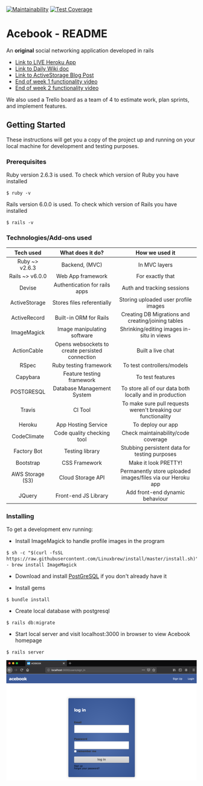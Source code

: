 [![Maintainability](https://api.codeclimate.com/v1/badges/d34d8b3ddc9bac34bbe4/maintainability)](https://codeclimate.com/github/DanGyi23/acebook-rails-template-railz-rude-boiz/maintainability) [![Test Coverage](https://api.codeclimate.com/v1/badges/d34d8b3ddc9bac34bbe4/test_coverage)](https://codeclimate.com/github/DanGyi23/acebook-rails-template-railz-rude-boiz/test_coverage)
# Acebook - README

An **original** social networking application developed in rails

- [Link to LIVE Heroku App](https://mighty-woodland-36916.herokuapp.com/users/sign_in)
- [Link to Daily Wiki doc](https://github.com/DanGyi23/acebook-rails-template-railz-rude-boiz/blob/master/Learning-WIKI/Railz-Rude-Boiz-Wiki.md)
- [Link to ActiveStorage Blog Post](https://medium.com/@daniel.gyi/integrating-active-storage-with-your-existing-devise-framework-rails-bf9fc65a43c1)
- [End of week 1 functionality video](https://github.com/DanGyi23/acebook-rails-template-railz-rude-boiz/blob/master/video-screencaps/Functionality-end-of-week-1.mov)
- [End of week 2 functionality video](https://github.com/DanGyi23/acebook-rails-template-railz-rude-boiz/blob/master/video-screencaps/Functionality-end-of-week-2.mov)

We also used a Trello board as a team of 4 to estimate work, plan sprints, and implement features. 

## Getting Started

These instructions will get you a copy of the project up and running on your local machine for development and testing purposes.

### Prerequisites

Ruby version 2.6.3 is used. To check which version of Ruby you have installed
```
$ ruby -v
```

Rails version 6.0.0 is used. To check which version of Rails you have installed
```
$ rails -v
```

### Technologies/Add-ons used


| Tech used        | What does it do?    | How we used it  |
| :----------------: |:-----------------------------:| :------------------:|
| Ruby ~> v2.6.3   | Backend, (MVC)      | In MVC layers   |
| Rails ~> v6.0.0  | Web App framework   | For exactly that|
| Devise           | Authentication for rails apps | Auth and tracking sessions                |
| ActiveStorage    | Stores files referentially                    | Storing uploaded user profile images                |
| ActiveRecord     | Built-in ORM for Rails                    | Creating DB Migrations and creating/joining tables      |
| ImageMagick      | Image manipulating software           | Shrinking/editing images in-situ in views                |
| ActionCable      | Opens websockets to create persisted connection  | Built a live chat                |
| RSpec            | Ruby testing framework  | To test controllers/models                 |
| Capybara         | Feature testing framework  | To test features                |
| POSTGRESQL       | Database Management System | To store all of our data both locally and in production                |
| Travis           | CI Tool                    | To make sure pull requests weren't breaking our functionality     |
| Heroku           | App Hosting Service   | To deploy our app                |
| CodeClimate      | Code quality checking tool                    | Check maintainability/code coverage                 |
| Factory Bot      | Testing library |  Stubbing persistent data for testing purposes               |
| Bootstrap        | CSS Framework                    | Make it look PRETTY!                 |
| AWS Storage (S3) | Cloud Storage API                    | Permanently store uploaded images/files via our Heroku app   |
| JQuery           | Front-end JS Library    | Add front-end dynamic behaviour              |



### Installing

To get a development env running:

- Install ImageMagick to handle profile images in the program
```
$ sh -c "$(curl -fsSL https://raw.githubusercontent.com/Linuxbrew/install/master/install.sh)"  - brew install ImageMagick
```

- Download and install [PostGreSQL](https://www.postgresql.org/) if you don't already have it


- Install gems

```
$ bundle install
```

- Create local database with postgresql
```
$ rails db:migrate
```

- Start local server and visit localhost:3000 in browser to view Acebook homepage
```
$ rails server
```

![homepage](app/assets/images/homepage.png "homepage")
